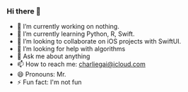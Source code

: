 ### Hi there 👋

<!--
**CharlieGai/CharlieGai** is a ✨ _special_ ✨ repository because its `README.md` (this file) appears on your GitHub profile.

Here are some ideas to get you started:

- 🔭 I’m currently working on nothing. 
- 🌱 I’m currently learning Python, R, Swift.
- 👯 I’m looking to collaborate on iOS projects with SwiftUI. 
- 🤔 I’m looking for help with algorithms
- 💬 Ask me about anything 
- 📫 How to reach me: charliegai@icloud.com 
- 😄 Pronouns: Mr. 
- ⚡ Fun fact: I'm not fun 
-->

- 🔭 I’m currently working on nothing.
- 🌱 I’m currently learning Python, R, Swift.
- 👯 I’m looking to collaborate on iOS projects with SwiftUI.
- 🤔 I’m looking for help with algorithms
- 💬 Ask me about anything
- 📫 How to reach me: charliegai@icloud.com
- 😄 Pronouns: Mr.
- ⚡ Fun fact: I'm not fun
